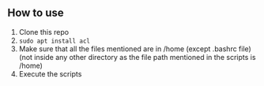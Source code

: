 ## How to use ##
1. Clone this repo
2. ``` sudo apt install acl ```
3. Make sure that all the files mentioned are in /home (except .bashrc file) (not inside any other directory as the file path mentioned in the scripts is /home)
4. Execute the scripts
